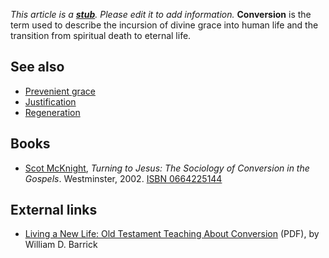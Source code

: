 *This article is a **[stub](http://www.theopedia.com/Category:Theopedia_stubs "Category:Theopedia stubs")**. Please edit it to add information.*
**Conversion** is the term used to describe the incursion of divine
grace into human life and the transition from spiritual death to
eternal life.

## See also

-   [Prevenient grace](Prevenient_grace "Prevenient grace")
-   [Justification](Justification "Justification")
-   [Regeneration](Regeneration "Regeneration")

## Books

-   [Scot McKnight](Scot_McKnight "Scot McKnight"),
    *Turning to Jesus: The Sociology of Conversion in the Gospels*.
    Westminster, 2002.
    [ISBN 0664225144](http://www.theopedia.com/Special:BookSources/0664225144)

## External links

-   [Living a New Life: Old Testament Teaching About Conversion](http://www.tms.edu/tmsj/tmsj11b.pdf)
    (PDF), by William D. Barrick



